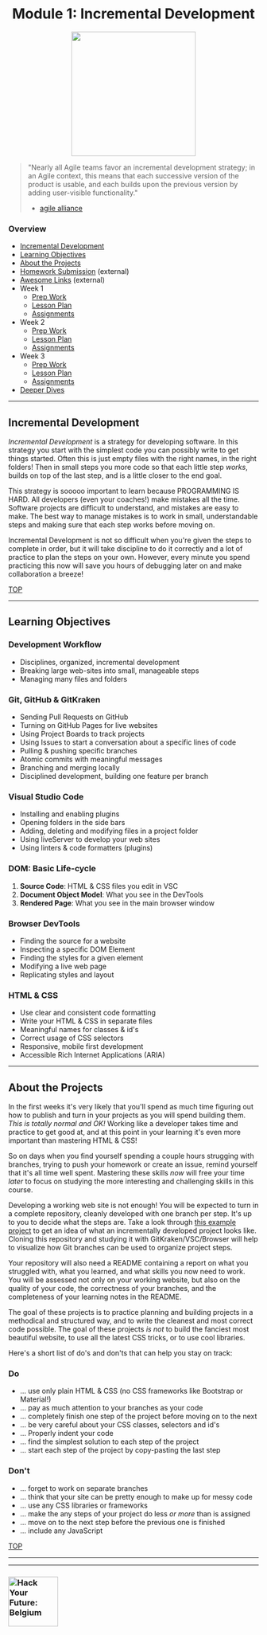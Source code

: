 <h1 id='top' align="center">Module 1: Incremental Development</h1>

<div align="center">
  <a href="https://hackyourfuture.be" target="_blank">
    <img src="https://user-images.githubusercontent.com/18554853/63941625-4c7c3d00-ca6c-11e9-9a76-8d5e3632fe70.jpg" width="250" height="250"/>
  </a>
</div>

> "Nearly all Agile teams favor an incremental development strategy;
in an Agile context, this means that each successive version of the product is usable,
and each builds upon the previous version by adding user-visible functionality."
> * [agile alliance](https://www.agilealliance.org/glossary/incremental-development)

### Overview

* [Incremental Development](#incremental-development)
* [Learning Objectives](#learning-objectives)
* [About the Projects](#about-the-projects)
* [Homework Submission](https://github.com/hackyourfuturebelgium/homework-submission) (external)
* [Awesome Links](https://awesome.hackyourfuture.be) (external)
* Week 1
  * [Prep Work](./week-1)
  * [Lesson Plan](https://hackyourfuture.be/incremental-development/week-1)
  * [Assignments](./week-1#assignments)
* Week 2
  * [Prep Work](./week-2)
  * [Lesson Plan](https://hackyourfuture.be/incremental-development/week-2)
  * [Assignments](./week-2#assignments)
* Week 3
  * [Prep Work](./week-3)
  * [Lesson Plan](https://hackyourfuture.be/incremental-development/week-3)
  * [Assignments](./week-3#assignments)
* [Deeper Dives](./deeper-dives.md)

---

## Incremental Development

_Incremental Development_ is a strategy for developing software.  In this strategy you start with the simplest code you can possibly write to get things started.  Often this is just empty files with the right names, in the right folders! Then in small steps you more code so that each little step _works_, builds on top of the last step, and is a little closer to the end goal.

This strategy is sooooo important to learn because PROGRAMMING IS HARD.  All developers (even your coaches!) make mistakes all the time.  Software projects are difficult to understand, and mistakes are easy to make.  The best way to manage mistakes is to work in small, understandable steps and making sure that each step works before moving on.

Incremental Development is not so difficult when you're given the steps to complete in order, but it will take discipline to do it correctly and a lot of practice to plan the steps on your own. However, every minute you spend practicing this now will save you hours of debugging later on and make collaboration a breeze!

[TOP](#overview)

---

## Learning Objectives

### Development Workflow

* Disciplines, organized, incremental development
* Breaking large web-sites into small, manageable steps
* Managing many files and folders

### Git, GitHub & GitKraken

* Sending Pull Requests on GitHub
* Turning on GitHub Pages for live websites
* Using Project Boards to track projects
* Using Issues to start a conversation about a specific lines of code
* Pulling & pushing specific branches
* Atomic commits with meaningful messages
* Branching and merging locally
* Disciplined development, building one feature per branch

### Visual Studio Code

* Installing and enabling plugins
* Opening folders in the side bars
* Adding, deleting and modifying files in a project folder
* Using liveServer to develop your web sites
* Using linters & code formatters (plugins)

### DOM: Basic Life-cycle

1. __Source Code__: HTML & CSS files you edit in VSC
1. __Document Object Model__: What you see in the DevTools
1. __Rendered Page__: What you see in the main browser window

### Browser DevTools

* Finding the source for a website
* Inspecting a specific DOM Element
* Finding the styles for a given element
* Modifying a live web page
* Replicating styles and layout

### HTML & CSS

* Use clear and consistent code formatting
* Write your HTML & CSS in separate files
* Meaningful names for classes & id's
* Correct usage of CSS selectors
* Responsive, mobile first development
* Accessible Rich Internet Applications (ARIA)

---

## About the Projects

In the first weeks it's very likely that you'll spend as much time figuring out how to publish and turn in your projects as you will spend building them.  _This is totally normal and OK!_  Working like a developer takes time and practice to get good at, and at this point in your learning it's even more important than mastering HTML & CSS!

So on days when you find yourself spending a couple hours strugging with branches, trying to push your homework or create an issue, remind yourself that it's all time well spent. Mastering these skills _now_ will free your time _later_ to focus on studying the more interesting and challenging skills in this course.

Developing a working web site is not enough!  You will be expected to turn in a complete repository, cleanly developed with one branch per step.  It's up to you to decide what the steps are.  Take a look through [this example project](https://github.com/HackYourFutureBelgium/built-with-branches) to get an idea of what an incrementally developed project looks like.  Cloning this repository and studying it with GitKraken/VSC/Browser will help to visualize how Git branches can be used to organize project steps.

Your repository will also need a  README containing a report on what you struggled with, what you learned, and what skills you now need to work.   You will be assessed not only on your working website, but also on the quality of your code, the correctness of your branches, and the completeness of your learning notes in the README.

The goal of these projects is to practice planning and building projects in a methodical and structured way, and to write the cleanest and most correct code possible.  The goal of these projects _is not_ to build the fanciest most beautiful website, to use all the latest CSS tricks, or to use cool libraries.

Here's a short list of do's and don'ts that can help you stay on track:

### Do

* ... use only plain HTML & CSS (no CSS frameworks like Bootstrap or Material!)
* ... pay as much attention to your branches as your code
* ... completely finish one step of the project before moving on to the next
* ... be very careful about your CSS classes, selectors and id's
* ... Properly indent your code
* ... find the simplest solution to each step of the project
* ... start each step of the project by copy-pasting the last step

### Don't

* ... forget to work on separate branches
* ... think that your site can be pretty enough to make up for messy code
* ... use any CSS libraries or frameworks
* ... make the any steps of your project do less _or more_ than is assigned
* ... move on to the next step before the previous one is finished
* ... include any JavaScript

[TOP](#overview)

---
---

### <a href="https://hackyourfuture.be" target="_blank"><img src="https://user-images.githubusercontent.com/18554853/63941625-4c7c3d00-ca6c-11e9-9a76-8d5e3632fe70.jpg" width="100" height="100" alt="Hack Your Future: Belgium"></a>
